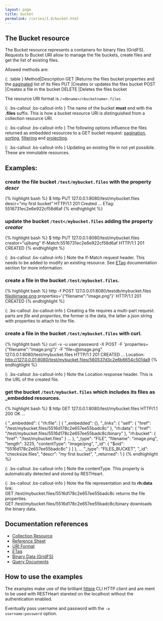 ```yaml
---
layout: page
title: bucket
permalink: /curies/1.0/bucket.html
---
```


## The Bucket resource

The Bucket resource represents a containers for binary files (GridFS). 
Requests to Bucket URI allow to manage the file buckets, create files and get the list of existing files.

Allowed methods are:

{: .table }
Method|Description
GET	|Returns the files bucket properties and the <a href="paging.html">paginated</a> list of its files
PUT	|Creates or updates the files bucket
POST	|Creates a file in the bucket
DELETE	|Deletes the files bucket

The resource URI format is <code>/&lt;dbname&gt;/&lt;bucketname&gt;.files</code>

{: .bs-callout .bs-callout-info }
The name of the bucket **must** end with the **.files** suffix. This is how a bucket resource URI is distinguished from a collection resource URI.

{: .bs-callout .bs-callout-info }
The following options influence the files returned as embedded resources to a GET bucket request: [pagination](paging.html), [sorting](sort.html), [filtering](filter.html) and [projecting](keys.html).

{: .bs-callout .bs-callout-info }
Updating an existing file in not yet possibile. These are immutable resources.

## Examples:

### create the file bucket <code>/test/mybucket.files</code> with the property *descr*

{% highlight bash %}
$ http PUT 127.0.0.1:8080/test/mybucket.files descr="my first bucket"
HTTP/1.1 201 Created
...
ETag: 5516731ec2e6e922cf58d6af
{% endhighlight %}

### update the bucket <code>/test</mybucket.files</code> adding the property *creator*

{% highlight bash %}
$ http PUT 127.0.0.1:8080/test/mybucket.files creator="ujibang" If-Match:5516731ec2e6e922cf58d6af
HTTP/1.1 201 CREATED
{% endhighlight %}

{: .bs-callout .bs-callout-info }
Note the If-Match request header. This needs to be added to modify an existing resource. 
See [ETag](https://softinstigate.atlassian.net/wiki/x/hICM) documentation section for more information.

### create a file in the bucket <code>/test/mybucket.files</code>.

{% highlight bash %}
http -f POST 127.0.0.01:8080/testdb/mybucket.files file@image.png properties='{"filename":"image.png"}'
HTTP/1.1 201 CREATED
{% endhighlight %}

{: .bs-callout .bs-callout-info }
Creating a file requires a multi-part request: parts are *file* and *properties*, the former is the data, the latter a json string with properties to attach to the file.

### create a file in the bucket <code>/test/mybucket.files</code> with curl.
{% highlight bash %}
curl -v -u user:password -X POST -F 'properties={"filename":"image.png"}' -F "file=@image.png" 127.0.0.1:8080/test/mybucket.files
HTTP/1.1 201 CREATED
...
Location: http://127.0.0.01:8080/test/mybucket.files/560537d3c2e6b6654c501da9
{% endhighlight %}

{: .bs-callout .bs-callout-info }
Note the Location response header. This is the URL of the created file.

### get the bucket <code>/test/mybucket.files</code> which includes its files as _embedded resources.

{% highlight bash %}
$ http GET 127.0.0.1:8080/test/mybucket.files
HTTP/1.1 200 OK
...

{
  "_embedded": {
    "rh:file": [
      {
        "_embedded": {},
        "_links": {
          "self": {
            "href": "/test/mybucket.files/5516d178c2e657ee55badc8c"
          },
          "rh:data": {
            "href": "/test/mybucket.files/5516d178c2e657ee55badc8c/binary"
          },
          "rh:bucket": {
            "href": "/test/mybucket.files"
          }
          ...
        },
        "_type": "FILE",
        "filename": "image.png",
        "length": 3225,
        "contentType": "image/png",
        "_id": {
          "$oid": "5516d178c2e657ee55badc8c"
        }
      ]
  },
  ...
  "_type": "FILES_BUCKET",
  "_id": "checksize.files",
  "descr": "my first bucket",
  "_returned": 1
}
{% endhighlight %}

{: .bs-callout .bs-callout-info }
Note the contentType. This property is automatically detected and stored by RESTHeart.

{: .bs-callout .bs-callout-info }
Note the file representation and its **rh:data** link:<br>
GET /test/mybucket.files/5516d178c2e657ee55badc8c returns the file properties.<br>
GET /test/mybucket.files/5516d178c2e657ee55badc8c/binary downloads the binary data.

## Documentation references

* [Collection Resource](coll.html)
* <a href="https://softinstigate.atlassian.net/wiki/x/SoCM" target="_blank">Reference Sheet</a>
* <a href="https://softinstigate.atlassian.net/wiki/x/ToCM" target="_blank">URI Format</a>
* <a href="https://softinstigate.atlassian.net/wiki/x/hICM" target="_blank">ETag</a>
* <a href="https://softinstigate.atlassian.net/wiki/x/RoCw" target="_blank">Binary Data (GridFS)</a>
* <a href="https://softinstigate.atlassian.net/wiki/x/XACk" target="_blank">Query Documents</a>

## How to use the examples
The examples make use of the brilliant [httpie](https://github.com/jkbrzt/httpie) CLI HTTP client and are ment to be used with RESTHeart stareted on the localhost without the authentication enabled.

Eventually pass username and password with the <code>-a username:password</code> option.
